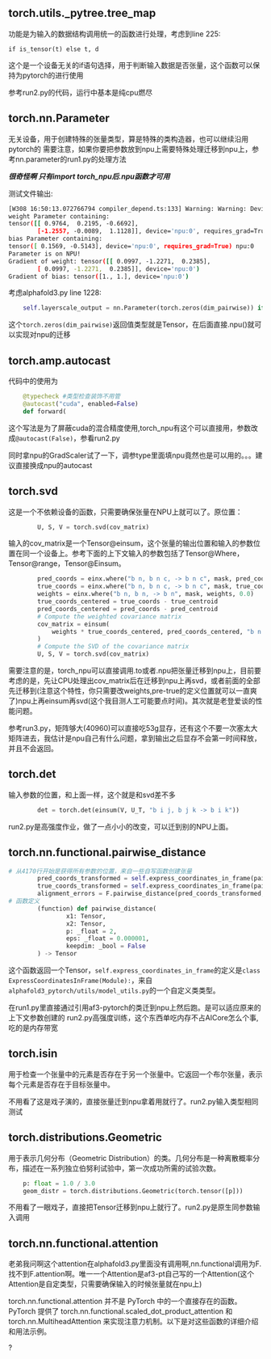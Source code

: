 ## torch.utils._pytree.tree_map 

功能是为输入的数据结构调用统一的函数进行处理，考虑到line 225:

```
if is_tensor(t) else t, d
```
这个是一个设备无关的if语句选择，用于判断输入数据是否张量，这个函数可以保持为pytorch的进行使用

参考run2.py的代码，运行中基本是纯cpu燃尽

## torch.nn.Parameter 
无关设备，用于创建特殊的张量类型，算是特殊的类构造器，也可以继续沿用pytorch的
需要注意，如果你要把参数放到npu上需要特殊处理迁移到npu上，参考nn.parameter的run1.py的处理方法

***很奇怪啊 只有import torch_npu后.npu函数才可用***

测试文件输出:
```bash
[W308 16:50:13.072766794 compiler_depend.ts:133] Warning: Warning: Device do not support double dtype now, dtype cast repalce with float. (function operator())
weight Parameter containing:
tensor([[ 0.9764,  0.2195, -0.6692],
        [-1.2557, -0.0089,  1.1128]], device='npu:0', requires_grad=True) npu:0
bias Parameter containing:
tensor([ 0.1569, -0.5143], device='npu:0', requires_grad=True) npu:0
Parameter is on NPU!
Gradient of weight: tensor([[ 0.0997, -1.2271,  0.2385],
        [ 0.0997, -1.2271,  0.2385]], device='npu:0')
Gradient of bias: tensor([1., 1.], device='npu:0')
```

考虑alphafold3.py line 1228:
```python
    self.layerscale_output = nn.Parameter(torch.zeros(dim_pairwise)) if layerscale_output else 1.
```
这个`torch.zeros(dim_pairwise)`返回值类型就是Tensor，在后面直接.npu()就可以实现对npu的迁移

## torch.amp.autocast
代码中的使用为
```python
    @typecheck #类型检查装饰不用管
    @autocast("cuda", enabled=False)
    def forward(
```
这个写法是为了屏蔽cuda的混合精度使用,torch_npu有这个可以直接用，参数改成`@autocast(False)`，参看run2.py

同时拿npu的GradScaler试了一下，调参type里面填npu竟然也是可以用的。。。建议直接换成npu的autocast

## torch.svd
这是一个不依赖设备的函数，只需要确保张量在NPU上就可以了。原位置：

```python
        U, S, V = torch.svd(cov_matrix)
```
输入的cov_matrix是一个Tensor@einsum，这个张量的输出位置和输入的参数位置在同一个设备上。参考下面的上下文输入的参数包括了Tensor@Where，Tensor@range，Tensor@Einsum。
```python
        pred_coords = einx.where("b n, b n c, -> b n c", mask, pred_coords, 0.0)
        true_coords = einx.where("b n, b n c, -> b n c", mask, true_coords, 0.0)
        weights = einx.where("b n, b n, -> b n", mask, weights, 0.0)
        true_coords_centered = true_coords - true_centroid
        pred_coords_centered = pred_coords - pred_centroid
        # Compute the weighted covariance matrix
        cov_matrix = einsum(
            weights * true_coords_centered, pred_coords_centered, "b n i, b n j -> b i j"
        )
        # Compute the SVD of the covariance matrix
        U, S, V = torch.svd(cov_matrix)
```
需要注意的是，torch_npu可以直接调用.to或者.npu把张量迁移到npu上，目前要考虑的是，先让CPU处理出cov_matrix后在迁移到npu上再svd，或者前面的全部先迁移到(注意这个特性，你只需要改weights,pre-true的定义位置就可以一直爽了)npu上再einsum再svd(这个我目测人工可能要点时间)。其次就是老登爱谈的性能问题。

参考run3.py，矩阵够大(40960)可以直接吃53g显存，还有这个不要一次塞太大矩阵进去，我估计是npu自己有什么问题，拿到输出之后显存不会第一时间释放，并且不会返回。

## torch.det
输入参数的位置，和上面一样，这个就是和svd差不多
```python
        det = torch.det(einsum(V, U_T, "b i j, b j k -> b i k"))
```
run2.py是高强度作业，做了一点小小的改变，可以迁到别的NPU上面。

## torch.nn.functional.pairwise_distance

```python
# 从4170行开始是获得所有参数的位置，来自一些自写函数创建张量
        pred_coords_transformed = self.express_coordinates_in_frame(pair_pred_coords, pair_pred_frames)
        true_coords_transformed = self.express_coordinates_in_frame(pair_true_coords, pair_true_frames)
        alignment_errors = F.pairwise_distance(pred_coords_transformed, true_coords_transformed, eps = self.eps)
# 函数定义
        (function) def pairwise_distance(
                x1: Tensor,
                x2: Tensor,
                p: _float = 2,
                eps: _float = 0.000001,
                keepdim: _bool = False
        ) -> Tensor

```
这个函数返回一个Tensor，`self.express_coordinates_in_frame`的定义是`class ExpressCoordinatesInFrame(Module):`，来自`alphafold3_pytorch/utils/model_utils.py`的一个自定义类类型。

在run1.py里直接通过引用af3-pytorch的类迁到npu上然后跑。是可以适应原来的上下文参数创建的
run2.py高强度训练，这个东西单吃内存不占AICore怎么个事,吃的是内存带宽

## torch.isin

用于检查一个张量中的元素是否存在于另一个张量中。它返回一个布尔张量，表示每个元素是否存在于目标张量中。

不用看了这是戏子演的，直接张量迁到npu拿着用就行了。run2.py输入类型相同测试

## torch.distributions.Geometric

用于表示几何分布（Geometric Distribution）的类。几何分布是一种离散概率分布，描述在一系列独立伯努利试验中，第一次成功所需的试验次数。

```python
    p: float = 1.0 / 3.0
    geom_distr = torch.distributions.Geometric(torch.tensor([p]))
```

不用看了一眼戏子，直接把Tensor迁移到npu上就行了。run2.py是原生同参数输入调用

## torch.nn.functional.attention

老弟我问啊这个attention在alphafold3.py里面没有调用啊,nn.functional调用为F. 找不到F.attention啊。唯一一个Attention是af3-pt自己写的一个Attention(这个Attention是自定类型，只需要确保输入的时候张量就在npu上)

torch.nn.functional.attention 并不是 PyTorch 中的一个直接存在的函数。PyTorch 提供了 torch.nn.functional.scaled_dot_product_attention 和 torch.nn.MultiheadAttention 来实现注意力机制。以下是对这些函数的详细介绍和用法示例。

?